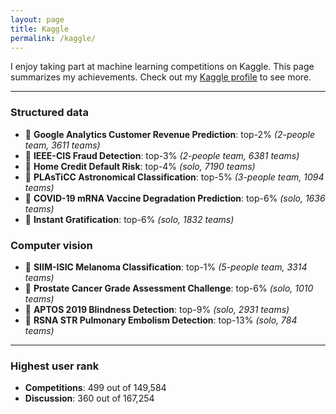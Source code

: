 ```yaml
---
layout: page
title: Kaggle
permalink: /kaggle/
---
```


I enjoy taking part at machine learning competitions on Kaggle. This page summarizes my achievements. Check out my [Kaggle profile](https://www.kaggle.com/kozodoi) to see more.

---

### Structured data

- 🥈 **Google Analytics Customer Revenue Prediction**: top-2% *(2-people team, 3611 teams)*
- 🥈 **IEEE-CIS Fraud Detection**: top-3% *(2-people team, 6381 teams)*
- 🥈 **Home Credit Default Risk**: top-4% *(solo, 7190 teams)*
- 🥈 **PLAsTiCC Astronomical Classification**: top-5% *(3-people team, 1094 teams)*
- 🥉 **COVID-19 mRNA Vaccine Degradation Prediction**: top-6% *(solo, 1636 teams)*
- 🥉 **Instant Gratification**: top-6% *(solo, 1832 teams)*


### Computer vision

- 🥇 **SIIM-ISIC Melanoma Classification**: top-1% *(5-people team, 3314 teams)*
- 🥉 **Prostate Cancer Grade Assessment Challenge**: top-6% *(solo, 1010 teams)*
- 🥉 **APTOS 2019 Blindness Detection**: top-9% *(solo, 2931 teams)*
- 🥉 **RSNA STR Pulmonary Embolism Detection**: top-13% *(solo, 784 teams)*

---

### Highest user rank
- **Competitions**: 499 out of 149,584
- **Discussion**: 360 out of 167,254